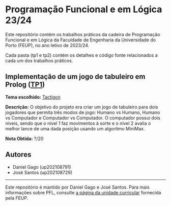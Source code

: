 # Programação Funcional e em Lógica 23/24

Este repositório contém os trabalhos práticos da cadeira de Programação Funcional e em Lógica da Faculdade de Engenharia da Universidade do Porto (FEUP), no ano letivo de 2023/24. 

Cada pasta (tp1 e tp2) contém os detalhes e código fonte relacionados a cada um dos trabalhos práticos.

##  Implementação de um jogo de tabuleiro em Prolog ([TP1](tp1))

**Tema escolhido:** [Tactigon](https://tactigongame.com/)

**Descrição:** O objetivo do projeto era criar um jogo de tabuleiro para dois jogadores que permita três modos de jogo: Humano vs Humano, Humano vs Computador e Computador vs Computador. O computador possui dois níveis, sendo que o nível 1 faz movimentos à sorte e o nível 2 avalia o melhor lance de uma dada posição usando um algoritmo MiniMax.

**Nota Obtida:** ?/20

## Autores

- Daniel Gago (up202108791)
- José Santos (up202108729)

---

Este repositório é mantido por Daniel Gago e José Santos. Para mais informações sobre PFL, consulte [a página da unidade curricular](https://sigarra.up.pt/feup/pt/ucurr_geral.ficha_uc_view?pv_ocorrencia_id=520329) fornecida pela FEUP.
